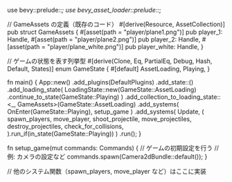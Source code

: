 use bevy::prelude::*;
use bevy_asset_loader::prelude::*;

// GameAssets の定義（既存のコード）
#[derive(Resource, AssetCollection)]
pub struct GameAssets {
    #[asset(path = "player/plane1.png")]
    pub player_1: Handle<Image>,
    #[asset(path = "player/plane2.png")]
    pub player_2: Handle<Image>,
    #[asset(path = "player/plane_white.png")]
    pub player_white: Handle<Image>,
}

// ゲームの状態を表す列挙型
#[derive(Clone, Eq, PartialEq, Debug, Hash, Default, States)]
enum GameState {
    #[default]
    AssetLoading,
    Playing,
}

fn main() {
    App::new()
        .add_plugins(DefaultPlugins)
        .add_state::<GameState>()
        .add_loading_state(
            LoadingState::new(GameState::AssetLoading)
                .continue_to_state(GameState::Playing)
        )
        .add_collection_to_loading_state::<_, GameAssets>(GameState::AssetLoading)
        .add_systems(
            OnEnter(GameState::Playing),
            setup_game
        )
        .add_systems(
            Update,
            (
                spawn_players,
                move_player,
                shoot_projectile,
                move_projectiles,
                destroy_projectiles,
                check_for_collisions,
            ).run_if(in_state(GameState::Playing))
        )
        .run();
}

fn setup_game(mut commands: Commands) {
    // ゲームの初期設定を行う
    // 例: カメラの設定など
    commands.spawn(Camera2dBundle::default());
}

// 他のシステム関数（spawn_players, move_player など）はここに実装